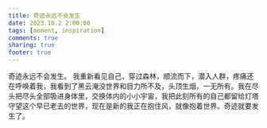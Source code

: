 ```yaml
---
title: 奇迹永远不会发生
date: 2023.10.2 2:00:00
tags: [moment, inspiration]
comments: true
sharing: true
footer: true
---
```

奇迹永远不会发生。
我重新看见自己，穿过森林，顺流而下，潜入人群，疼痛还在呼唤着我，我看到了黑云淹没世界和目力所不及，头顶生烟，一无所有。我在尽头把尽头全部吸进身体里，交换体内的小小宇宙，我把此刻所有的自己都留给灯塔守望这个早已老去的世界，现在是新的我正在抱住风，就像抱着世界。奇迹就要发生了。

